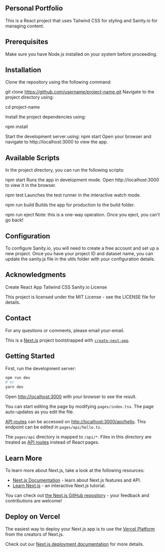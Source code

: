 ## Personal Portfolio

This is a React project that uses Tailwind CSS for styling and Sanity.io for managing content.

## Prerequisites

Make sure you have Node.js installed on your system before proceeding.

## Installation

Clone the repository using the following command:

git clone https://github.com/username/project-name.git
Navigate to the project directory using:

cd project-name

Install the project dependencies using:

npm install

Start the development server using:
npm start
Open your browser and navigate to http://localhost:3000 to view the app.


## Available Scripts

In the project directory, you can run the following scripts:

npm start
Runs the app in development mode. Open http://localhost:3000 to view it in the browser.

npm test
Launches the test runner in the interactive watch mode.

npm run build
Builds the app for production to the build folder.

npm run eject
Note: this is a one-way operation. Once you eject, you can’t go back!

## Configuration

To configure Sanity.io, you will need to create a free account and set up a new project. Once you have your project ID and dataset name, you can update the sanity.js file in the utils folder with your configuration details.

## Acknowledgments

Create React App
Tailwind CSS
Sanity.io
License

This project is licensed under the MIT License - see the LICENSE file for details.

## Contact
For any questions or comments, please email your-email.

This is a [Next.js](https://nextjs.org/) project bootstrapped with [`create-next-app`](https://github.com/vercel/next.js/tree/canary/packages/create-next-app).

## Getting Started

First, run the development server:

```bash
npm run dev
# or
yarn dev
```

Open [http://localhost:3000](http://localhost:3000) with your browser to see the result.

You can start editing the page by modifying `pages/index.tsx`. The page auto-updates as you edit the file.

[API routes](https://nextjs.org/docs/api-routes/introduction) can be accessed on [http://localhost:3000/api/hello](http://localhost:3000/api/hello). This endpoint can be edited in `pages/api/hello.ts`.

The `pages/api` directory is mapped to `/api/*`. Files in this directory are treated as [API routes](https://nextjs.org/docs/api-routes/introduction) instead of React pages.

## Learn More

To learn more about Next.js, take a look at the following resources:

- [Next.js Documentation](https://nextjs.org/docs) - learn about Next.js features and API.
- [Learn Next.js](https://nextjs.org/learn) - an interactive Next.js tutorial.

You can check out [the Next.js GitHub repository](https://github.com/vercel/next.js/) - your feedback and contributions are welcome!

## Deploy on Vercel

The easiest way to deploy your Next.js app is to use the [Vercel Platform](https://vercel.com/new?utm_medium=default-template&filter=next.js&utm_source=create-next-app&utm_campaign=create-next-app-readme) from the creators of Next.js.

Check out our [Next.js deployment documentation](https://nextjs.org/docs/deployment) for more details.
